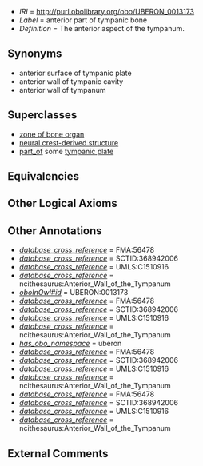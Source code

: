  * *IRI* = http://purl.obolibrary.org/obo/UBERON_0013173
 * *Label* = anterior part of tympanic bone
 * *Definition* = The anterior aspect of the tympanum.

## Synonyms

 * anterior surface of tympanic plate
 * anterior wall of tympanic cavity
 * anterior wall of tympanum

## Superclasses

 * [zone of bone organ](../../UBERON/13/UBERON_0005913.md)
 * [neural crest-derived structure](../../UBERON/13/UBERON_0010313.md)
 * [part_of](../../BFO/50/BFO_0000050.md) some [tympanic plate](../../UBERON/66/UBERON_0010066.md)

## Equivalencies


## Other Logical Axioms


## Other Annotations

 * *[database_cross_reference](../../ef/oboInOwl#hasDbXref.md)* = FMA:56478
 * *[database_cross_reference](../../ef/oboInOwl#hasDbXref.md)* = SCTID:368942006
 * *[database_cross_reference](../../ef/oboInOwl#hasDbXref.md)* = UMLS:C1510916
 * *[database_cross_reference](../../ef/oboInOwl#hasDbXref.md)* = ncithesaurus:Anterior_Wall_of_the_Tympanum
 * *[oboInOwl#id](../../id/oboInOwl#id.md)* = UBERON:0013173
 * *[database_cross_reference](../../ef/oboInOwl#hasDbXref.md)* = FMA:56478
 * *[database_cross_reference](../../ef/oboInOwl#hasDbXref.md)* = SCTID:368942006
 * *[database_cross_reference](../../ef/oboInOwl#hasDbXref.md)* = UMLS:C1510916
 * *[database_cross_reference](../../ef/oboInOwl#hasDbXref.md)* = ncithesaurus:Anterior_Wall_of_the_Tympanum
 * *[has_obo_namespace](../../ce/oboInOwl#hasOBONamespace.md)* = uberon
 * *[database_cross_reference](../../ef/oboInOwl#hasDbXref.md)* = FMA:56478
 * *[database_cross_reference](../../ef/oboInOwl#hasDbXref.md)* = SCTID:368942006
 * *[database_cross_reference](../../ef/oboInOwl#hasDbXref.md)* = UMLS:C1510916
 * *[database_cross_reference](../../ef/oboInOwl#hasDbXref.md)* = ncithesaurus:Anterior_Wall_of_the_Tympanum
 * *[database_cross_reference](../../ef/oboInOwl#hasDbXref.md)* = FMA:56478
 * *[database_cross_reference](../../ef/oboInOwl#hasDbXref.md)* = SCTID:368942006
 * *[database_cross_reference](../../ef/oboInOwl#hasDbXref.md)* = UMLS:C1510916
 * *[database_cross_reference](../../ef/oboInOwl#hasDbXref.md)* = ncithesaurus:Anterior_Wall_of_the_Tympanum

## External Comments

